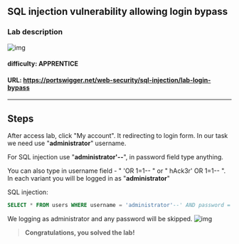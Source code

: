 ## SQL injection vulnerability allowing login bypass

### Lab description
![img](https://i.ibb.co/w4XMF9L/Screenshot-from-2023-01-10-23-18-11.png)
#### difficulty: APPRENTICE
#### URL: <https://portswigger.net/web-security/sql-injection/lab-login-bypass>

---

## Steps
After access lab, click "My account". It redirecting to login form. In our task we need use "**administrator**" username.

For SQL injection use "**administrator'--**", in password field type anything. 

You can also type in username field - " 'OR 1=1-- " or " hAck3r' OR 1=1-- ". In each variant you will be logged  in as "**administrator**"

SQL injection:
```SQL
SELECT * FROM users WHERE username = 'administrator'--' AND password = ''
```
We logging as administrator and any password will be skipped.
![img](https://i.ibb.co/CHMXQTP/Screenshot-from-2023-01-10-23-44-01.png)
>**Congratulations, you solved the lab!**